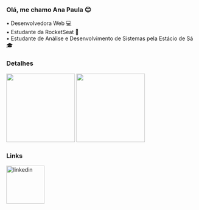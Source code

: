 ### Olá, me chamo Ana Paula 😊

<p>
  • Desenvolvedora Web 💻<br />
  • Estudante da RocketSeat 🚀<br />
  • Estudante de Análise e Desenvolvimento de Sistemas pela Estácio de Sá 🎓
 </p>

### Detalhes

<p>
  <img height="180em" src="https://github-readme-stats.vercel.app/api?username=nahblue&show_icons=true&theme=dark" />
  <img height="180em" src="https://github-readme-stats.vercel.app/api/top-langs/?username=nahblue&theme=dark&layout=compact" />
</p>

### Links

<p>
<a href="https://www.linkedin.com/in/ana-paula-costa-039b1181/"><img align="center" width="100px" src="https://img.shields.io/badge/Nahblue-05122A?style=flat&logo=linkedin" alt="linkedin"/></a>
</p>
